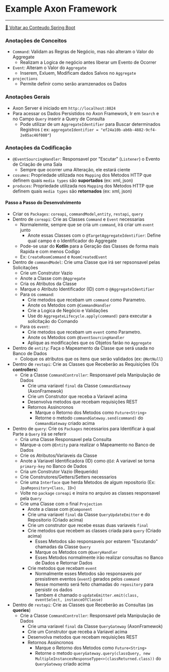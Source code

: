 # Example Axon Framework

---

[🧉 Voltar ao Conteudo Spring Boot](../README.md)

### Anotações de Conceitos

- `Command`: Validam as Regras de Negócio, mas não alteram o Valor do Aggregate
    - Realizam a Logica de negócio antes liberar um Evento de Ocorrer
- `Event`: Alteram o Valor do `Aggregate`
    - Inserem, Exluem, Modificam dados Salvos no `Aggregate`
- `projections`
    - Permite definir como serão aramzenados os Dados

### Anotações Gerais

- Axon Server é iniciado em `http://localhost:8024`
- Para acessar os Dados Persistidos no Axon Framework, Ir em `Search` e no Campo `Query` inserir a Query de Consulta
    - Pode utilizar de um `AggregateIdentifier` para Buscar determinados Registros (
      ex: `aggregateIdentifier = "ef24a10b-ab6b-4882-9cf4-2e05ac46f080"`)

### Anotações da Codificação

- `@EventSourcingHandler`: Responsavel por "Escutar" (`Listener`) o Evento de Criação de uma Sala
    - Sempre que ocorrer uma Alteração, ele estará ciente
- `cosumes`: Propriedade utilizada nos `Mapping` dos Metodos HTTP que definem quais `media types` são **suportados**
  (ex: xml, json)
- `produces`: Propriedade utilizada nos `Mapping` dos Metodos HTTP que definem quais `media types` são **retornados**
  (ex:  xml, json)

#### Passo a Passo do Desenvolvimento

- Criar os `Packages`: `coreapi`, `commandModel`,`entity`, `restapi`, `query`
- Dentro de `coreapi`: Crie as Classes `Command` e `Event` necessarias
    - Normalemnte, sempre que se cria um `command`, irá criar um `event` junto
        - Anote essas Classes com o `@TargetAggregateIdentifier`: Define qual campo é o Identificador do Aggregate
    - Pode-se usar do **Kotlin** para a Geração das Classes de forma mais Rapida e com menos Codigo
    - Ex: `CreateRoomCommand` e `RoomCreatedEvent`
- Dentro de `commandModel`: Crie uma Classe que irá ser repsonsavel pelas Solicitações
    - Crie um Construtor Vazio
    - Anote a Classe com `@Aggregate`
    - Cria os Atributos da Classe
    - Marque o Atributo Identificador (ID) com o `@AggregateIdentifier`
    - Para os `command`:
        - Crie metodos que recebam um `command` como Parametro.
        - Anote os Metodos com `@CommandHandler`
        - Crie a Logica de Negócio e Validações
        - Use do `AggregateLifecycle.apply(command)` para executar a solicitação do Comando
    - Para os `event`:
        - Crie metodos que recebam um `event` como Parametro.
        - Anote os Metodos com `@EventSourcingHandler`
        - Aplique as modificações que os Objetos farão no `Aggregate`
- Dentro de `entity`: Faça o Mapeamento da Classe que será usada no Banco de Dados
    - Coloque os atributos que os itens que serão validados (ex: `@NotNull`)
- Dentro de `restapi`: Crie as Classes que Receberão as Requisições (Os **controllers**)
    - Crie a Classe `CommandController`: Responsavel pela Manipulação de Dados
        - Crie uma variavel `final` da Classe `CommandGateway` (AxonFramewok)
        - Crie um Construtor que receba a Variavel acima
        - Desenvolva metodos que recebam requisições REST
        - Retornos Assincronos
            - Marque o Retorno dos Metodos como `Future<String>`
            - Retorne o metodo `commandGateway.send(command)` do `CommandGateway` criado acima
- Dentro de `query`: Crie os `Packages` necessarios para Identificar à qual Parte a `Query` irá se referir
    - Cria uma Classe Responsavel pela Consulta
    - Marque-a com `@Entity` para realizar o Mapeamento no Banco de Dados
    - Crie os Atributos/Variaveis da Classe
    - Anote a Variavel Identificadora (ID) como `@Id`: A variavel se torna `primary-key` no Banco de Dados
    - Cria um Construtor Vazio (Requerido)
    - Crie Construtores/Getters/Setters necessarios
    - Crie uma `Interface` que herda Metodos de algum repositorio (Ex: `JpaRepository<Class, ID>`)
    - Volte no `package` `coreapi` e insira no arquivo as classes responsavel pela `Query`
    - Crie uma Classe com o final `Projection`
        - Anote a classe com `@Component`
        - Crie uma variavel `final` da Classe `QueryUpdateEmitter` e do Repositorio (Criado acima)
        - Crie um construtor que recebe essas duas variaveis `final`
        - Crie metodos que recebem as classes criada para `query` (Criado acima)
            - Esses Metodos são responsaveis por estarem "Escutando" chamadas da Classe `Query`
            - Marque os Metodos com `@QueryHandler`
            - Esses Metodos normalmente irão realizar consultas no Banco de Dados e Retornar Dados
        - Crie metodos que recebam `event`
            - Normalmente esses Metodos são responsaveis por presistirem eventos (`event`) gerados pelos `command`
            - Nesse momento será feito chamadas do `repository` para persistir os dados
            - Tambem é chamado o `updateEmitter.emit(class, eventSelect, instanceOfClasse)`
- Dentro de `restapi`: Crie as Classes que Receberão as Consultas (as **queries**)
    - Crie a Classe `CommandController`: Responsavel pela Manipulação de Dados
        - Crie uma variavel `final` da Classe `QueryGateway` (AxonFramewok)
        - Crie um Construtor que receba a Variavel acima
        - Desenvolva metodos que recebam requisições REST
        - Retornos Assincronos
            - Marque o Retorno dos Metodos como `Future<String>`
            - Retorne o
              metodo `queryGateway.query(classQuery, new MultipleInstancesResponseType<>(classReturned.class))`
              do `QueryGateway` criado acima